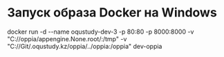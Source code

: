 # Запуск образа Docker на Windows

docker run -d --name oqustudy-dev-3 -p 80:80 -p 8000:8000 -v "C://oppia/appengine.None.root/:/tmp" -v "C://Git/.oqustudy.kz/oppia/../oppia:/oppia" dev-oppia
